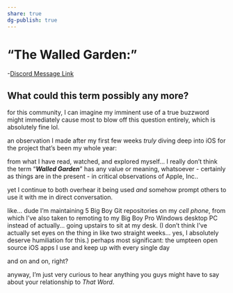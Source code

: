 ```yaml
---
share: true
dg-publish: true
---
```

# “The Walled Garden:”

-[Discord Message Link](https://discord.com/channels/836622115435184162/837345643567251506/912947748918157343)

## What could this term possibly any more?

for this community, I can imagine my imminent use of a true buzzword might immediately cause most to blow off this question entirely, which is absolutely fine lol.

an observation I made after my first few weeks *truly* diving deep into iOS for the project that’s been my whole year:

from what I have read, watched, and explored myself… I really don’t think the term “***Walled Garden***” has any value or meaning, whatsoever - certainly as things are in the present - in critical observations of Apple, Inc.. 

yet I continue to both overhear it being used *and* somehow prompt others to use it with me in direct conversation. 

like… dude I’m maintaining 5 Big Boy Git repositories on my *cell phone*, from which I’ve also taken to remoting to my Big Boy Pro Windows desktop PC instead of actually… going upstairs to sit at my desk. (I don’t think I’ve actually set eyes on the thing in like two straight weeks… yes, I absolutely deserve humiliation for this.) perhaps most significant: the umpteen open source iOS apps I use and keep up with every single day 

and on and on, right?

anyway, I’m just very curious to hear anything you guys might have to say about your relationship to *That Word*. 